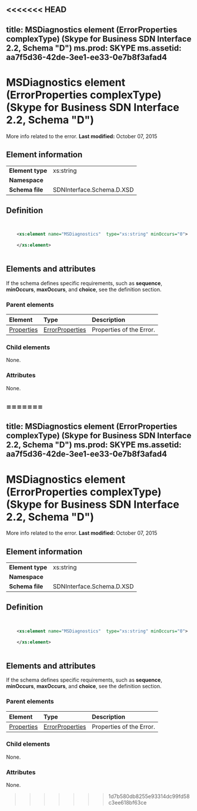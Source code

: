 <<<<<<< HEAD
---
title: MSDiagnostics element (ErrorProperties complexType) (Skype for Business SDN Interface 2.2, Schema "D")
ms.prod: SKYPE
ms.assetid: aa7f5d36-42de-3ee1-ee33-0e7b8f3afad4
---


# MSDiagnostics element (ErrorProperties complexType) (Skype for Business SDN Interface 2.2, Schema "D")
More info related to the error. 
 **Last modified:** October 07, 2015
  
    
    


## Element information


|||
|:-----|:-----|
|**Element type**|xs:string |
|**Namespace**||
|**Schema file**|SDNInterface.Schema.D.XSD |
   

## Definition


```XML


    <xs:element name="MSDiagnostics"  type="xs:string" minOccurs="0">
    
    </xs:element>
  
```


## Elements and attributes

If the schema defines specific requirements, such as **sequence**, **minOccurs**, **maxOccurs**, and **choice**, see the definition section. 
  
    
    

### Parent elements



|**Element**|**Type**|**Description**|
|:-----|:-----|:-----|
| [Properties](properties-element-errortype-complextype.md)| [ErrorProperties](errorproperties-complextype-1.md)|Properties of the Error. |
   

### Child elements

None. 
  
    
    

### Attributes

None. 
  
    
    

=======
---
title: MSDiagnostics element (ErrorProperties complexType) (Skype for Business SDN Interface 2.2, Schema "D")
ms.prod: SKYPE
ms.assetid: aa7f5d36-42de-3ee1-ee33-0e7b8f3afad4
---


# MSDiagnostics element (ErrorProperties complexType) (Skype for Business SDN Interface 2.2, Schema "D")
More info related to the error. 
 **Last modified:** October 07, 2015
  
    
    


## Element information


|||
|:-----|:-----|
|**Element type**|xs:string |
|**Namespace**||
|**Schema file**|SDNInterface.Schema.D.XSD |
   

## Definition


```XML


    <xs:element name="MSDiagnostics"  type="xs:string" minOccurs="0">
    
    </xs:element>
  
```


## Elements and attributes

If the schema defines specific requirements, such as **sequence**, **minOccurs**, **maxOccurs**, and **choice**, see the definition section. 
  
    
    

### Parent elements



|**Element**|**Type**|**Description**|
|:-----|:-----|:-----|
| [Properties](properties-element-errortype-complextype.md)| [ErrorProperties](errorproperties-complextype-1.md)|Properties of the Error. |
   

### Child elements

None. 
  
    
    

### Attributes

None. 
  
    
    

>>>>>>> 1d7b580db8255e93314dc99fd58c3ee618bf63ce
